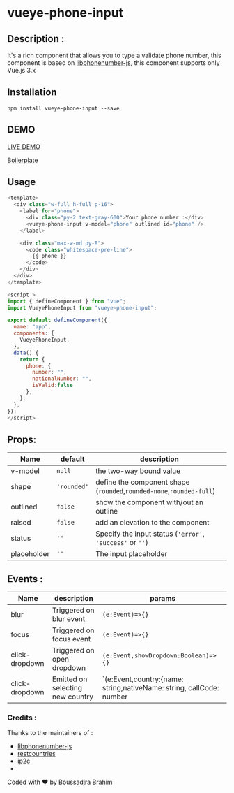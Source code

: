 # vueye-phone-input

## Description :

It's a rich component that allows you to type a validate phone number, this component is based on [libphonenumber-js](https://www.npmjs.com/package/libphonenumber-js), this component supports only Vue.js 3.x



## Installation 

    npm install vueye-phone-input --save

## DEMO 


[LIVE DEMO](https://boussadjra.github.io/vueye-phone-input/)

[Boilerplate](https://codesandbox.io/s/vueye-phone-input-l91zs?file=/src/App.vue)


## Usage 

```js
<template>
  <div class="w-full h-full p-16">
    <label for="phone">
      <div class="py-2 text-gray-600">Your phone number :</div>
      <vueye-phone-input v-model="phone" outlined id="phone" />
    </label>

    <div class="max-w-md py-8">
      <code class="whitespace-pre-line">
        {{ phone }}
      </code>
    </div>
  </div>
</template>

<script >
import { defineComponent } from "vue";
import VueyePhoneInput from "vueye-phone-input";

export default defineComponent({
  name: "app",
  components: {
    VueyePhoneInput,
  },
  data() {
    return {
      phone: {
        number: "",
        nationalNumber: "",
        isValid:false
      },
    };
  },
});
</script>

```

## Props:


|Name|default|description|
|---------|-------|------|
|v-model |`null`| the two-way bound value |
|shape | `'rounded'` | define the component shape (`rounded`,`rounded-none`,`rounded-full`)|
|outlined | `false`| show the component with/out an outline |
|raised| `false`| add an elevation to the component|
|status| `''`|Specify the input status (`'error'`, `'success'` or `''`)|
|placeholder| `''`|The input placeholder|


## Events :

|Name|description|params|
|---------|-------|------|
|blur | Triggered on blur event| `(e:Event)=>{}`|
|focus | Triggered on focus event|`(e:Event)=>{}`|
| click-dropdown | Triggered on open dropdown|`(e:Event,showDropdown:Boolean)=>{}`|
| click-dropdown | Emitted on selecting new country|`(e:Event,country:{name: string,nativeName: string, callCode: number | null, flag: string,code: string})=>{}`|


### Credits :

Thanks to the maintainers of :

- [libphonenumber-js](https://www.npmjs.com/package/libphonenumber-js)
- [restcountries](https://restcountries.eu/)
- [ip2c](https://ip2c.org/s)
-

Coded with  ❤  by Boussadjra Brahim